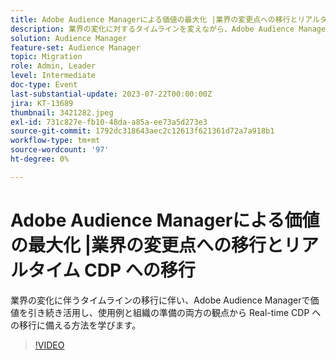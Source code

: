 ```yaml
---
title: Adobe Audience Managerによる価値の最大化 |業界の変更点への移行とリアルタイム CDP への移行
description: 業界の変化に対するタイムラインを変えながら、Adobe Audience Managerで価値を引き続き活用し、使用事例と組織の準備の両方から RTCDP への移行に備える方法を学びます。
solution: Audience Manager
feature-set: Audience Manager
topic: Migration
role: Admin, Leader
level: Intermediate
doc-type: Event
last-substantial-update: 2023-07-22T00:00:00Z
jira: KT-13689
thumbnail: 3421282.jpeg
exl-id: 731c827e-fb10-48da-a85a-ee73a5d273e3
source-git-commit: 1792dc318643aec2c12613f621361d72a7a918b1
workflow-type: tm+mt
source-wordcount: '97'
ht-degree: 0%

---
```


# Adobe Audience Managerによる価値の最大化 |業界の変更点への移行とリアルタイム CDP への移行

業界の変化に伴うタイムラインの移行に伴い、Adobe Audience Managerで価値を引き続き活用し、使用例と組織の準備の両方の観点から Real-time CDP への移行に備える方法を学びます。

>[!VIDEO](https://video.tv.adobe.com/v/3421282/?learn=on)

